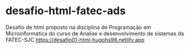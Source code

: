 # desafio-html-fatec-ads
 Desafio de html proposto na disciplina de Programação em Microinformatica do curso de Analise e desenvolvimento de sistemas da FATEC-SJC
 https://desafio01-html-hugohs98.netlify.app
